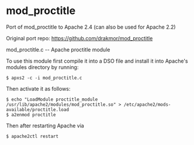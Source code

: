 mod_proctitle
=============

Port of mod_proctitle to Apache 2.4 (can also be used for Apache 2.2)

Original port repo: https://github.com/drakmor/mod_proctitle

mod_proctitle.c -- Apache proctitle module

To use this module first compile it into a DSO file
and install it into Apache's modules directory by running:

    $ apxs2 -c -i mod_proctitle.c

Then activate it as follows:

    $ echo "LoadModule proctitle_module /usr/lib/apache2/modules/mod_proctitle.so" > /etc/apache2/mods-available/proctitle.load
    $ a2enmod proctitle

Then after restarting Apache via

    $ apache2ctl restart
